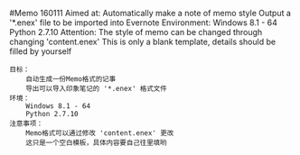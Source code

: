 #Memo 160111
    Aimed at:
        Automatically make a note of memo style
        Output a '*.enex' file to be imported into Evernote
    Environment:
        Windows 8.1 - 64
        Python 2.7.10
    Attention:
        The style of memo can be changed through changing 'content.enex'
        This is only a blank template, details should be filled by yourself

    目标：
        自动生成一份Memo格式的记事
        导出可以导入印象笔记的 '*.enex' 格式文件
    环境：
        Windows 8.1 - 64
        Python 2.7.10
    注意事项：
        Memo格式可以通过修改 'content.enex' 更改
        这只是一个空白模板，具体内容要自己往里填哟
